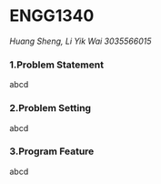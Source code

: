 # __ENGG1340__
*Huang Sheng, Li Yik Wai 3035566015*

### **1.Problem Statement**
  abcd
  
### **2.Problem Setting**
  abcd

### **3.Program Feature**
  abcd
